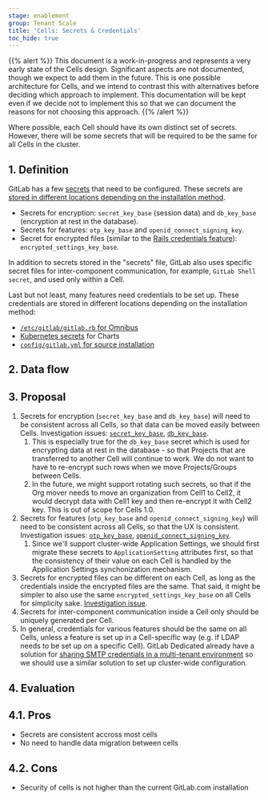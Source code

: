 ```yaml
---
stage: enablement
group: Tenant Scale
title: 'Cells: Secrets & Credentials'
toc_hide: true
---
```


{{% alert %}}
This document is a work-in-progress and represents a very early state of the
Cells design. Significant aspects are not documented, though we expect to add
them in the future. This is one possible architecture for Cells, and we intend to
contrast this with alternatives before deciding which approach to implement.
This documentation will be kept even if we decide not to implement this so that
we can document the reasons for not choosing this approach.
{{% /alert %}}

Where possible, each Cell should have its own distinct set of secrets.
However, there will be some secrets that will be required to be the same for all Cells in the cluster.

## 1. Definition

GitLab has a few [secrets](https://docs.gitlab.com/charts/installation/secrets.html) that need to be configured.
These secrets are [stored in different locations depending on the installation method](https://docs.gitlab.com/ee/development/application_secrets.html#where-the-secrets-are-stored).

- Secrets for encryption: `secret_key_base` (session data) and `db_key_base` (encryption at rest in the database).
- Secrets for features: `otp_key_base` and `openid_connect_signing_key`.
- Secret for encrypted files (similar to the [Rails credentials feature](https://guides.rubyonrails.org/security.html#custom-credentials)): `encrypted_settings_key_base`.

In addition to secrets stored in the "secrets" file, GitLab also uses specific secret files for inter-component
communication, for example, `GitLab Shell secret`, and used only within a Cell.

Last but not least, many features need credentials to be set up. These credentials are stored in different locations depending on the installation method:

- [`/etc/gitlab/gitlab.rb` for Omnibus](https://docs.gitlab.com/omnibus/settings/configuration.html)
- [Kubernetes secrets](https://docs.gitlab.com/charts/installation/secrets.html#smtp-password) for Charts
- [`config/gitlab.yml` for source installation](https://docs.gitlab.com/ee/administration/incoming_email.html#self-compiled-installations)

## 2. Data flow

## 3. Proposal

1. Secrets for encryption (`secret_key_base` and `db_key_base`) will need to be consistent across all Cells, so that
   data can be moved easily between Cells.
   Investigation issues: [`secret_key_base`](https://gitlab.com/gitlab-org/gitlab/-/issues/451146), [`db_key_base`](https://gitlab.com/gitlab-org/gitlab/-/issues/451148).
   1. This is especially true for the `db_key_base` secret which is used for
      encrypting data at rest in the database - so that Projects that are
      transferred to another Cell will continue to work. We do not want to have
      to re-encrypt such rows when we move Projects/Groups between Cells.
   1. In the future, we might support rotating such secrets, so that if the Org mover needs to move an organization
      from Cell1 to Cell2, it would decrypt data with Cell1 key and then re-encrypt it with Cell2 key. This is out of
      scope for Cells 1.0.
1. Secrets for features (`otp_key_base` and `openid_connect_signing_key`) will need to be consistent across all
   Cells, so that the UX is consistent.
   Investigation issues: [`otp_key_base`](https://gitlab.com/gitlab-org/gitlab/-/issues/451147), [`openid_connect_signing_key`](https://gitlab.com/gitlab-org/gitlab/-/issues/451149).
   1. Since we'll support cluster-wide Application Settings, we should first migrate these secrets to
      `ApplicationSetting` attributes first, so that the consistency of their value on each Cell is handled by
      the Application Settings synchonization mechanism.
1. Secrets for encrypted files can be different on each Cell, as long as the credentials inside the encrypted files
   are the same. That said, it might be simpler to also use the same `encrypted_settings_key_base` on all Cells for
   simplicity sake. [Investigation issue](https://gitlab.com/gitlab-org/gitlab/-/issues/451150).
1. Secrets for inter-component communication inside a Cell only should be uniquely generated per Cell.
1. In general, credentials for various features should be the same on all Cells, unless a feature is set up in a
   Cell-specific way (e.g. if LDAP needs to be set up on a specific Cell).
   GitLab Dedicated already have a solution for
   [sharing SMTP credentials in a multi-tenant environment](https://gitlab.com/gitlab-com/gl-infra/gitlab-dedicated/team/-/blob/main/runbooks/custom-smtp.md#sharing-smtp-credentials-in-a-multi-tenant-environment)
   so we should use a similar solution to set up cluster-wide configuration.

## 4. Evaluation

## 4.1. Pros

- Secrets are consistent accross most cells
- No need to handle data migration between cells

## 4.2. Cons

- Security of cells is not higher than the current GitLab.com installation

